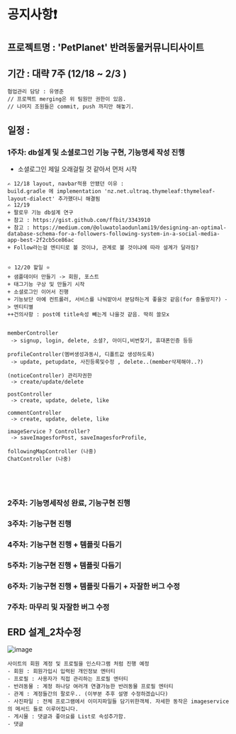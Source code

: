# 공지사항❗

## 프로젝트명 : 'PetPlanet' 반려동물커뮤니티사이트 
## 기간 : 대략 7주 (12/18 ~ 2/3 )


```
협업관리 담당 : 유영준 
// 프로젝트 merging은 위 팀원만 권한이 있음. 
// 나머지 조원들은 commit, push 까지만 해놓기.
```
## 일정 : 
### 1주차: db설계 및 소셜로그인 기능 구현, 기능명세 작성 진행 
 - 소셜로그인 제일 오래걸릴 것 같아서 먼저 시작
```
✍ 12/18 layout, navbar적용 안됐던 이유 : 
build.gradle 에 implementation 'nz.net.ultraq.thymeleaf:thymeleaf-layout-dialect' 추가했더니 해결됨
✍ 12/19
+ 팔로우 기능 db설계 연구 
+ 참고 : https://gist.github.com/ffbit/3343910
+ 참고 : https://medium.com/@oluwatolaodunlami19/designing-an-optimal-database-schema-for-a-followers-following-system-in-a-social-media-app-best-2f2cb5ce86ac
+ Follow라는걸 엔티티로 볼 것이냐, 관계로 볼 것이냐에 따라 설계가 달라짐?


⭐ 12/20 할일 ⭐
+ 샘플데이터 만들기 -> 회원, 포스트
+ 태그기능 구상 및 만들기 시작
+ 소셜로그인 이어서 진행
+ 기능보단 아예 컨트롤러, 서비스를 나눠맡아서 분담하는게 좋을것 같음(for 충돌방지?) -> 엔티티별
++건의사항 : post에 title속성 빼는게 나을것 같음. 딱히 쓸모x


memberController
 -> signup, login, delete, 소셜?, 아이디,비번찾기, 휴대폰인증 등등

profileController(멤버생성과동시, 디폴트값 생성하도록)
 -> update, petupdate, 사진등록및수정 , delete..(member삭제해야..?)

(noticeController) 관리자권한
 -> create/update/delete

postController
 -> create, update, delete, like

commentController
 -> create, update, delete, like

imageService ? Controller?
 -> saveImagesforPost, saveImagesforProfile,

followingMapController (나중)
ChatController (나중)





```
    
### 2주차: 기능명세작성 완료, 기능구현 진행 
### 3주차: 기능구현 진행 
### 4주차: 기능구현 진행  + 템플릿 다듬기
### 5주차: 기능구현 진행  + 템플릿 다듬기
### 6주차: 기능구현 진행  + 템플릿 다듬기 + 자잘한 버그 수정
### 7주차: 마무리 및 자잘한 버그 수정

## ERD 설계_2차수정
![image](https://github.com/second-project-team/project_team4/assets/143607484/39430ae4-52a0-45e0-b981-7826379beb39)




```
사이트의 회원 계정 및 프로필을 인스타그램 처럼 진행 예정
- 회원 : 회원가입시 입력된 개인정보 엔터티
- 프로필 : 사용자가 직접 관리하는 프로필 엔터티
- 반려동물 : 계정 하나당 여러개 연결가능한 반려동물 프로필 엔터티
- 관계 : 계정들간의 팔로우.. (이부분 추후 설명 수정하겠습니다)
- 사진파일 : 전체 프로그램에서 이미지파일들 담기위한객체. 자세한 동작은 imageservice의 메서드 들로 이루어집니다.
- 게시물 : 댓글과 좋아요를 List로 속성추가함.
- 댓글  
 



```
